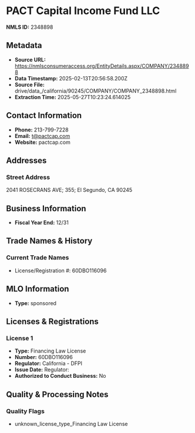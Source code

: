 # PACT Capital Income Fund LLC

**NMLS ID:** 2348898

## Metadata
- **Source URL:** https://nmlsconsumeraccess.org/EntityDetails.aspx/COMPANY/2348898
- **Data Timestamp:** 2025-02-13T20:56:58.200Z
- **Source File:** drive/data_/california/90245/COMPANY/COMPANY_2348898.html
- **Extraction Time:** 2025-05-27T10:23:24.614025

## Contact Information
- **Phone:** 213-799-7228
- **Email:** t@pactcap.com
- **Website:** pactcap.com

## Addresses
### Street Address
2041 ROSECRANS AVE; 355; El Segundo, CA 90245

## Business Information
- **Fiscal Year End:** 12/31

## Trade Names & History
### Current Trade Names
- License/Registration #: 60DBO116096

## MLO Information
- **Type:** sponsored

## Licenses & Registrations

### License 1
- **Type:** Financing Law License
- **Number:** 60DBO116096
- **Regulator:** California - DFPI
- **Issue Date:** Regulator:
- **Authorized to Conduct Business:** No

## Quality & Processing Notes
### Quality Flags
- unknown_license_type_Financing Law License
